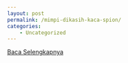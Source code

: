 ```yaml
---
layout: post
permalink: /mimpi-dikasih-kaca-spion/
categories:
    - Uncategorized
---
```


[Baca Selengkapnya](/02)